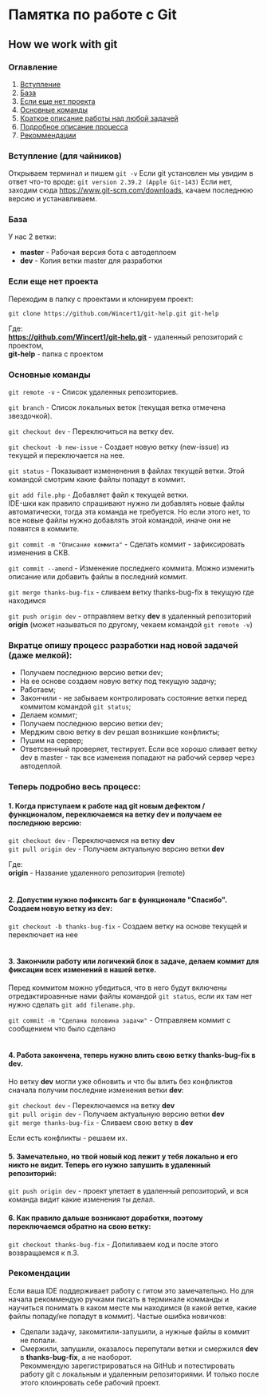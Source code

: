 # Памятка по работе с Git
## **How we work with git**


### Оглавление
1. [Вступление](#вступление-для-чайников)
2. [База](#база)
3. [Если еще нет проекта](#Если-еще-нет-проекта)
4. [Основные команды](#Основные-команды)
5. [Краткое описание работы над любой задачей](#вкратце-опишу-процесс-разработки-над-новой-задачей-даже-мелкой)
6. [Подробное описание процесса](#теперь-подробно-весь-процесс)
7. [Рекоммендации](#рекомендации)


### Вступление (для чайников)
Открываем терминал и пишем `git -v`
Если git установлен мы увидим в ответ что-то вроде:
`git version 2.39.2 (Apple Git-143)`
Если нет, заходим сюда https://www.git-scm.com/downloads, качаем последнюю версию и устанавливаем.


### База
У нас 2 ветки:
- **master** - Рабочая версия бота с автодеплоем
- **dev** - Копия ветки master для разработки


### Если еще нет проекта
Переходим в папку с проектами и клонируем проект:

`git clone https://github.com/Wincert1/git-help.git git-help`

Где:<br> 
**https://github.com/Wincert1/git-help.git** - удаленный репозиторий с проектом,<br>
**git-help** - папка с проектом


### Основные команды
`git remote -v` - Список удаленных репозиториев.

`git branch` - Список локальных веток (текущая ветка отмечена звездочкой).

`git checkout dev` - Переключиться на ветку dev.

`git checkout -b new-issue` - Создает новую ветку (new-issue) из текущей и переключается на нее.

`git status` - Показывает измененения в файлах текущей ветки. Этой командой смотрим какие файлы попадут в коммит.

`git add file.php` - Добавляет файл к текущей ветки.<br> 
IDE-шки как правило спрашивают нужно ли добавлять новые файлы автоматически, тогда эта команда не требуется. Но если этого нет, то все новые файлы нужно добавлять этой командой, иначе они не появятся в коммите.

`git commit -m "Описание коммита"` - Сделать коммит - зафиксировать изменения в СКВ.

`git commit --amend` - Изменение последнего коммита. Можно изменить описание или добавить файлы в последний коммит.

`git merge thanks-bug-fix` - сливаем ветку thanks-bug-fix в текущую где находимся

`git push origin dev` - отправляем ветку **dev** в удаленный репозиторий **origin** (может называться по другому, чекаем командой `git remote -v`)


### Вкратце опишу процесс разработки над новой задачей (даже мелкой):
- Получаем последнюю версию ветки dev;
- На ее основе создаем новую ветку под текущую задачу;
- Работаем;
- Закончили - не забываем контролировать состояние ветки перед коммитом командой `git status`;
- Делаем коммит;
- Получаем последнюю версию ветки dev;
- Мерджим свою ветку в dev решая возникшие конфликты;
- Пушим на сервер;
- Ответсвенный проверяет, тестирует. Если все хорошо сливает ветку dev в master - так все изменеия попадают на рабочий сервер через автодеплой.


### Теперь подробно весь процесс:

#### 1. Когда приступаем к работе над git новым дефектом / функционалом, переключаемся на ветку dev и получаем ее последнюю версию:

`git checkout dev` - Переключаемся на ветку **dev**<br>
`git pull origin dev` - Получаем актуальную версию ветки **dev**

Где:<br>
**origin** - Название удаленного репозитория (remote)<br>
<br>
#### 2. Допустим нужно пофиксить баг в функционале "Спасибо". Создаем новую ветку из dev:

`git checkout -b thanks-bug-fix` - Создаем ветку на основе текущей и переключает на нее
<br><br>
#### 3. Закончили работу или логичекий блок в задаче, делаем коммит для фиксации всех изменений в нашей ветке.

Перед коммитом можно убедиться, что в него будут включены отредактироавнные нами файлы командой `git status`, если их там нет нужно сделать `git add filename.php`.

`git commit -m "Сделана половина задачи"` - Отправляем коммит с сообщением что было сделано
<br><br>
#### 4. Работа закончена, теперь нужно влить свою ветку **thanks-bug-fix** в **dev**.<br>

Но ветку **dev** могли уже обновить и что бы влить без конфликтов сначала получим последние изменения ветки **dev**:

`git checkout dev` - Переключаемся на ветку **dev**<br>
`git pull origin dev` - Получаем актуальную версию ветки **dev**<br>
`git merge thanks-bug-fix` - Сливаем свою ветку в **dev**

Если есть конфликты - решаем их.


#### 5. Замечательно, но твой новый код лежит у тебя локально и его никто не видит. Теперь его нужно запушить в удаленный репозиторий:

`git push origin dev` - проект улетает в удаленный репозиторий, и вся команда видит какие изменения ты делал.


#### 6. Как правило дальше возникают доработки, поэтому переключаемся обратно на свою ветку:

`git checkout thanks-bug-fix` - Допиливаем код и после этого возвращаемся к п.3.


### Рекомендации 
Если ваша IDE поддерживает работу с гитом это замечательно. Но для начала рекоммендую ручками писать в терминале комманды и научиться понимать в каком месте мы находимся (в какой ветке, какие файлы попаду/не попадут в коммит).
Частые ошибка новичков: <br>
- Сделали задачу, закомитили-запушили, а нужные файлы в коммит не попали.<br>
- Смержили, запушили, оказалось перепутали ветки и смержился **dev** в **thanks-bug-fix**, а не наоборот.<br>
Рекоммендую зарегистрироваться на GitHub и потестировать работу git с локальным и удаленным репозиториями. И только после этого клоинровать себе рабочий проект.